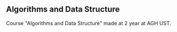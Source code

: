 ##  Algorithms and Data Structure
Course "Algorithms and Data Structure" made at 2 year at AGH UST.
